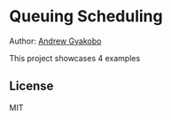 # Queuing Scheduling 

Author: [Andrew Gyakobo](https://github.com/Gyakobo)

This project showcases 4 examples

## License
MIT
